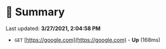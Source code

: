 # 📖 Summary
Last updated: **3/27/2021, 2:04:58 PM**

- `GET` [https://google.com](https://google.com) - **Up** (168ms)
